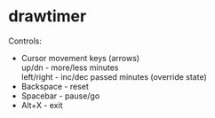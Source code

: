 # drawtimer

Controls:  
* Cursor movement keys (arrows)  
   up/dn        -    more/less minutes  
   left/right   -    inc/dec passed minutes (override state)  
* Backspace     -    reset  
* Spacebar      -    pause/go  
* Alt+X         -    exit  
